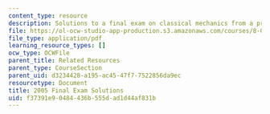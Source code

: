 ```yaml
---
content_type: resource
description: Solutions to a final exam on classical mechanics from a previous semester.
file: https://ol-ocw-studio-app-production.s3.amazonaws.com/courses/8-012-physics-i-classical-mechanics-fall-2008/f37391e90484436b555dad1d44af831b_final_f05sol.pdf
file_type: application/pdf
learning_resource_types: []
ocw_type: OCWFile
parent_title: Related Resources
parent_type: CourseSection
parent_uid: d3234428-a195-ac45-47f7-7522856da9ec
resourcetype: Document
title: 2005 Final Exam Solutions
uid: f37391e9-0484-436b-555d-ad1d44af831b
---
```

